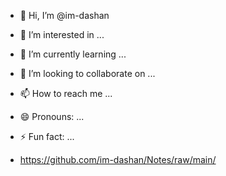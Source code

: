 - 👋 Hi, I’m @im-dashan

- 👀 I’m interested in ...

- 🌱 I’m currently learning ...

- 💞️ I’m looking to collaborate on ...

- 📫 How to reach me ...

- 😄 Pronouns: ...

- ⚡ Fun fact: ...

- https://github.com/im-dashan/Notes/raw/main/
